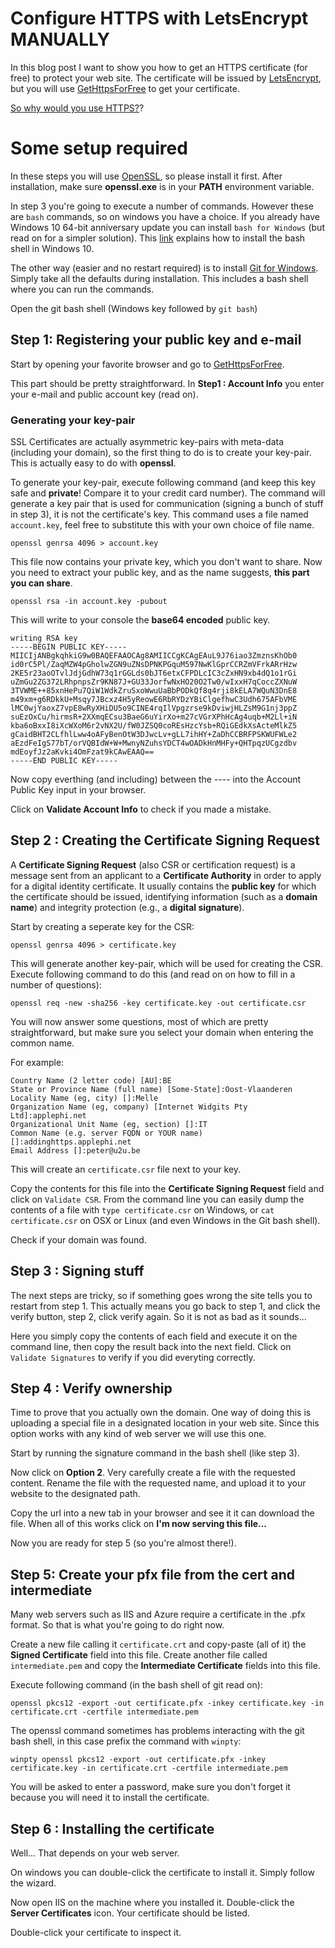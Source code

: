 # Configure HTTPS with LetsEncrypt MANUALLY

In this blog post I want to show you how to get an HTTPS certificate (for free) to protect your web site. 
The certificate will be issued by [LetsEncrypt](https://letsencrypt.org/), but you will use [GetHttpsForFree](https://gethttpsforfree.com) to get your certificate.

[So why would you use HTTPS?](https://scotthelme.co.uk/still-think-you-dont-need-https)? 

# Some setup required

In these steps you will use [OpenSSL](https://www.openssl.org/), so please install it first.
After installation, make sure **openssl.exe** is in your **PATH** environment variable.

In step 3 you're going to execute a number of commands. However these are `bash` commands, so on windows you have a choice. If you already have Windows 10 64-bit anniversary update you can install `bash for Windows` (but read on for a simpler solution).
This [link](https://www.howtogeek.com/249966/how-to-install-and-use-the-linux-bash-shell-on-windows-10/) explains how to install the bash shell in Windows 10.

The other way (easier and no restart required) is to install [Git for Windows](https://git-scm.com/download/win). Simply take all the defaults during installation. This includes a bash shell where you can run the commands.

Open the git bash shell (Windows key followed by `git bash`)

## Step 1: Registering your public key and e-mail

Start by opening your favorite browser and go to [GetHttpsForFree](https://gethttpsforfree.com).

This part should be pretty straightforward. In **Step1 : Account Info** you enter your e-mail and public account key (read on).

### Generating your key-pair

SSL Certificates are actually asymmetric key-pairs with meta-data (including your domain), so the first thing to do is to create your key-pair. This is actually easy to do with **openssl**.

To generate your key-pair, execute following command (and keep this key safe and **private**! Compare it to your credit card number). The command will generate a key pair that is used for communication (signing a bunch of stuff in step 3), it is not the certificate's key.
This command uses a file named `account.key`, feel free to substitute this with your own choice of file name.

```
openssl genrsa 4096 > account.key
```

This file now contains your private key, which you don't want to share.
Now you need to extract your public key, and as the name suggests, **this part you can share**.

```
openssl rsa -in account.key -pubout
```

This will write to your console the **base64 encoded** public key.

```
writing RSA key
-----BEGIN PUBLIC KEY-----
MIICIjANBgkqhkiG9w0BAQEFAAOCAg8AMIICCgKCAgEAuL9J76iao3ZmznsKhOb0
id0rC5Pl/ZaqMZW4pGholwZGN9uZNsDPNKPGquM597NwKlGprCCRZmVFrkARrHzw
2KE5r23aoOTvlJdjGdhW73q1rGGLds0bJT6etxCFPDLcIC3cZxHN9xb4dQ1o1rGi
uZmGu2ZG372LRhpnpsZr9KN87J+GU33JorfwNxHO20O2Tw0/wIxxH7qCoccZXNuW
3TVWME++85xnHePu7QiW1WdkZruSxoWwuUaBbPODkQf8q4rji8kELA7WQuN3DnE8
m49xm+g6RDkkU+Msqy7JBcxz4H5yReowE6RbRYDzYBiClgefhwC3Udh675AFbVME
lMC0wjYaoxZ7vpE8wRyXHiDU5o9CINE4rqIlVpgzrse9kDviwjHLZsM9G1nj3ppZ
suEzOxCu/hirmsR+2XXmqECsu3BaeG6uYirXo+m27cVGrXPhHcAg4uqb+M2Ll+iN
kba6oBxxI8iXcWXoM6r2vNX2U/fW0JZSQ0coREsHzcYsb+RQiGEdkXsActeMlkZ5
gCaidBHT2CLfhlLww4oAFyBenOtW3DJwcLv+gLL7ihHY+ZaDhCCBRFPSKWUFWLe2
aEzdFeIgS77bT/orVQBIdW+W+MwnyNZuhsYDCT4wOADkHnMHFy+QHTpqzUCgzdbv
mdEoyfJz2aKvki4OmFzat9kCAwEAAQ==
-----END PUBLIC KEY-----
```

Now copy everthing (and including) between the ---- into the Account Public Key input in your browser.

Click on **Validate Account Info** to check if you made a mistake.

## Step 2 : Creating the Certificate Signing Request

A **Certificate Signing Request** (also CSR or certification request) is a message sent from an applicant to a **Certificate Authority** in order to apply for a digital identity certificate. It usually contains the **public key** for which the certificate should be issued, identifying information (such as a **domain name**) and integrity protection (e.g., a **digital signature**).

Start by creating a seperate key for the CSR:

```
openssl genrsa 4096 > certificate.key
```

This will generate another key-pair, which will be used for creating the CSR. Execute following command to do this (and read on on how to fill in a number of questions):

```
openssl req -new -sha256 -key certificate.key -out certificate.csr
```

You will now answer some questions, most of which are pretty straightforward, but make sure you select your domain when entering the common name. 

For example:

```
Country Name (2 letter code) [AU]:BE
State or Province Name (full name) [Some-State]:Oost-Vlaanderen
Locality Name (eg, city) []:Melle
Organization Name (eg, company) [Internet Widgits Pty Ltd]:applephi.net
Organizational Unit Name (eg, section) []:IT
Common Name (e.g. server FQDN or YOUR name) []:addinghttps.applephi.net
Email Address []:peter@u2u.be
```

This will create an `certificate.csr` file next to your key.

Copy the contents for this file into the **Certificate Signing Request** field and click on `Validate CSR`. From the command line you can easily dump the contents of a file with `type certificate.csr` on Windows, or `cat certificate.csr` on OSX or Linux (and even Windows in the Git bash shell).

Check if your domain was found.

## Step 3 : Signing stuff

The next steps are tricky, so if something goes wrong the site tells you to restart from step 1. This actually means you go back to step 1, and click the verify button, step 2, click verify again. So it is not as bad as it sounds...

Here you simply copy the contents of each field and execute it on the command line, then copy the result back into the next field. Click on `Validate Signatures` to verify if you did everyting correctly.

## Step 4 : Verify ownership

Time to prove that you actually own the domain. One way of doing this is uploading a special file in a designated location in your web site. Since this option works with any kind of web server we will use this one.

Start by running the signature command in the bash shell (like step 3).

Now click on **Option 2**. Very carefully create a file with the requested content. Rename the file with the requested name, and upload it to your website to the designated path. 

Copy the url into a new tab in your browser and see it it can download the file. When all of this works click on **I'm now serving this file...**

Now you are ready for step 5 (so you're almost there!).

## Step 5: Create your pfx file from the cert and intermediate

Many web servers such as IIS and Azure require a certificate in the .pfx format. So that is what you're going to do right now.

Create a new file calling it `certificate.crt` and copy-paste (all of it) the **Signed Certificate** field into this file.
Create another file called `intermediate.pem` and copy the **Intermediate Certificate** fields into this file.

Execute following command (in the bash shell of git read on):

```
openssl pkcs12 -export -out certificate.pfx -inkey certificate.key -in certificate.crt -certfile intermediate.pem
```

The openssl command sometimes has problems interacting with the git bash shell, in this case prefix the command with `winpty`:

```
winpty openssl pkcs12 -export -out certificate.pfx -inkey certificate.key -in certificate.crt -certfile intermediate.pem
```

You will be asked to enter a password, make sure you don't forget it because you will need it to install the certificate.

## Step 6 : Installing the certificate

Well... That depends on your web server.

On windows you can double-click the certificate to install it. Simply follow the wizard.

Now open IIS on the machine where you installed it. Double-click the **Server Certificates** icon. Your certificate should be listed.

Double-click your certificate to inspect it.



